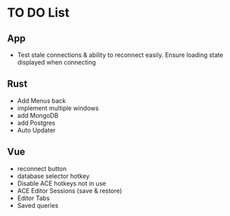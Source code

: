 TO DO List
===================

## App
- Test stale connections & ability to reconnect easily. Ensure loading state displayed when connecting

## Rust

- Add Menus back
- implement multiple windows
- add MongoDB
- add Postgres
- Auto Updater

## Vue

- reconnect button
- database selector hotkey
- Disable ACE hotkeys not in use
- ACE Editor Sessions (save & restore)
- Editor Tabs
- Saved queries